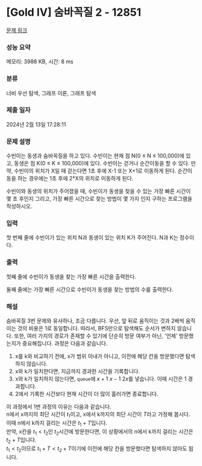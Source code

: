 # [Gold IV] 숨바꼭질 2 - 12851 

[문제 링크](https://www.acmicpc.net/problem/12851) 

### 성능 요약

메모리: 3988 KB, 시간: 8 ms

### 분류

너비 우선 탐색, 그래프 이론, 그래프 탐색

### 제출 일자

2024년 2월 13일 17:28:11

### 문제 설명

<p>수빈이는 동생과 숨바꼭질을 하고 있다. 수빈이는 현재 점 N(0 ≤ N ≤ 100,000)에 있고, 동생은 점 K(0 ≤ K ≤ 100,000)에 있다. 수빈이는 걷거나 순간이동을 할 수 있다. 만약, 수빈이의 위치가 X일 때 걷는다면 1초 후에 X-1 또는 X+1로 이동하게 된다. 순간이동을 하는 경우에는 1초 후에 2*X의 위치로 이동하게 된다.</p>

<p>수빈이와 동생의 위치가 주어졌을 때, 수빈이가 동생을 찾을 수 있는 가장 빠른 시간이 몇 초 후인지 그리고, 가장 빠른 시간으로 찾는 방법이 몇 가지 인지 구하는 프로그램을 작성하시오.</p>

### 입력 

 <p>첫 번째 줄에 수빈이가 있는 위치 N과 동생이 있는 위치 K가 주어진다. N과 K는 정수이다.</p>

### 출력 

 <p>첫째 줄에 수빈이가 동생을 찾는 가장 빠른 시간을 출력한다.</p>

<p>둘째 줄에는 가장 빠른 시간으로 수빈이가 동생을 찾는 방법의 수를 출력한다.</p>

### 해설
<p>
 숨바꼭질 3번 문제와 유사하나, 조금 다릅니다.   
 우선, 앞 뒤로 움직이는 것과 2배씩 움직이는 것의 비용은 1로 동일합니다. 따라서, BFS만으로 탐색해도 순서가 변하지 않습니다.   
 또한, 여러 가지의 경로가 존재할 수 있기에 단순히 방문 여부가 아닌, '언제' 방문했는지가 중요해집니다.   
 과정은 다음과 같습니다.

 1. x를 k와 비교하기 전에, x가 범위 이내가 아니고, 이전에 해당 칸을 방문했다면 탐색하지 않습니다.
 2. x와 k가 일치한다면, 지금까지 경과한 시간을 기록합니다.
 3. x와 k가 일치하지 않는다면, `queue`에 $x+1 \ x-1 \ 2x$를 넣습니다. 이때 시간은 1 경과합니다.
 4. 2에서 기록한 시간보다 현재 시간이 더 많이 흘러가면 종료합니다.

이 과정에서 1번 과정의 이유는 다음과 같습니다.  
n에서 x까지의 최단 시간이 $t_1$이고, x에서 k까지의 최단 시간이 $T$라고 가정해 봅시다. 이때 n에서 k까지 걸리는 시간은 $t_1 + T$입니다.  
만약, x칸을 $t_1 < t_2$인 $t_2$시간에 방문한다면, 이 상황에서의 n에서 k까지 걸리는 시간은 $t_2 + T$입니다.  
$t_1 < t_2$이므로 $t_1 + T < t_2 + T$이기에 이전에 해당 칸을 방문했다면 탐색하지 않아도 됩니다.

</p>

